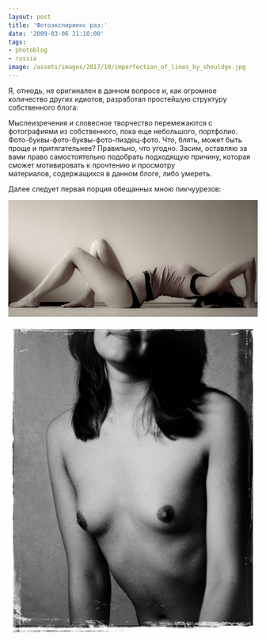 ```yaml
---
layout: post
title: 'Фотоэкспириенс раз:'
date: '2009-03-06 21:10:00'
tags:
- photoblog
- russia
image: /assets/images/2017/10/imperfection_of_lines_by_shouldgo.jpg
---
```


Я,&nbsp;отнюдь,&nbsp;не оригинален в данном вопросе и,&nbsp;как огромное количество других идиотов,&nbsp;разработал простейшую структуру собственного блога:

Мыслеизречения и словесное творчество перемежаются с фотографиями из собственного,&nbsp;пока еще небольшого,&nbsp;портфолио. Фото-буквы-фото-буквы-фото-пиздец-фото. Что,&nbsp;блять,&nbsp;может быть проще и притягательнее? Правильно,&nbsp;что угодно. Засим,&nbsp;оставляю за вами право самостоятельно подобрать подходящую причину, которая сможет мотивировать к прочтению и просмотру материалов,&nbsp;содержащихся в данном блоге,&nbsp;либо умереть.

Далее следует первая порция обещанных мною пикчуурезов:

![imperfection_of_lines_by_shouldgo](/assets/images/2017/10/imperfection_of_lines_by_shouldgo.jpg)

![partially_mute_by_shouldgo](/assets/images/2017/10/partially_mute_by_shouldgo.jpg)